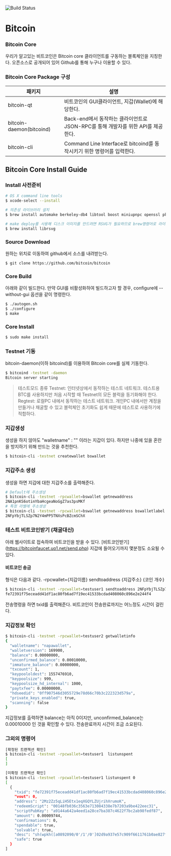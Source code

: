 
![Build Status](https://steemitimages.com/300x200/https://en.bitcoin.it/w/images/en/c/cb/BC_Logotype.png)
# Bitcoin
### Bitcoin Core
우리가 알고있는 비트코인은 Bitcoin core 클라이언트를 구동하는 블록체인을 지칭한다.
오픈소스로 공개되어 있어 Github를 통해 누구나 이용할 수 있다.


### Bitcoin Core Package 구성
| 패키지 | 설명 |
| ------ | ------ |
| bitcoin-qt | 비트코인의 GUI클라이언트, 지갑(Wallet)에 해당한다.|
| bitcoin-daemon(bitcoind) | Back-end에서 동작하는 클라이언트로 JSON-RPC를 통해 개발자를 위한 API를 제공한다. |
| bitcoin-cli | Command Line Interface로 bitcoind를 동작시키기 위한 명령어를 입력한다. |


## Bitcoin Core Install Guide
### Install 사전준비
```sh
# OS X command line tools
$ xcode-select --install
```
```sh
# 의존성 라이브러리 설치
$ brew install automake berkeley-db4 libtool boost miniupnpc openssl pkg-config protobuf python qt libevent
```

```sh
# make deploy를 사용해 디스크 이미지를 만드려면 RSVG가 필요하므로 brew명령어로 라이브러리 설치
$ brew install librsvg
```

### Source Download
원하는 위치로 이동하여 github에서 소스를 내려받는다.
```sh
$ git clone https://github.com/bitcoin/bitcoin
```
### Core Build
아래와 같이 빌드한다.
만약 GUI를 비활성화하여 빌드하고자 할 경우, configure에 --without-gui 옵션을 같이 명령한다.
```sh
$ ./autogen.sh
$ ./configure
$ make
```

### Core Install
```sh
$ sudo make install
```



### Testnet 기동
bitcoin-daemon(이하 bitcoind)를 이용하여 Bitcoin core를 실제 기동한다.
```sh
$ bitcoind -testnet -daemon
Bitcoin server starting
```
> 테스트모드 종류
> Testnet: 인터넷상에서 동작하는 테스트 네트워크. 테스트용 BTC를 사용하지만 처음 시작할 때 Testnet의 모든 블럭을 동기화해야 한다.
> Regtest: 로컬PC 내에서 동작하는 테스트 네트워크. 개인PC 내에서만 계정을 만들거나 채굴할 수 있고 블럭체인 초기화도 쉽게 때문에 테스트로 사용하기에 적합하다.

### 지갑생성
생성을 하지 않아도 "walletname" : "" 이라는 지갑이 있다.
하지만 나중에 있을 혼란을 방지하기 위해 만드는 것을 추천한다.
```sh
$ bitcoin-cli -testnet createwallet bswallet
```

### 지갑주소 생성
생성을 하면 지갑에 대한 지갑주소를 출력해준다.
```sh
# Default에 주소생성
$ bitcoin-cli -testnet -rpcwallet=bswallet getnewaddress
2NA1pnKS6otinYbaHcgeaNoGgZ7as3psMKf
# 특정 라벨에 주소생성
$ bitcoin-cli -testnet -rpcwallet=bswallet getnewaddress bswalletlabel
2NFpYbjTLSZp7N2Y4mPP5TNXsPcBZcmSChX
```

### 테스트 비트코인받기 (채굴대신)
아래 웹사이트로 접속하여 비트코인을 받을 수 있다. [비트코인받기] (https://bitcoinfaucet.uo1.net/send.php)
지갑에 들어오기까지 몇분정도 소요될 수 있다.

#### 비트코인 송금
형식은 다음과 같다.
-rpcwallet={지갑이름} sendtoaddress {지갑주소} {코인 개수}
```sh
$ bitcoin-cli -testnet -rpcwallet=testuser1 sendtoaddress 2NFpYbjTLSZp7N2Y4mPP5TNXsPcBZcmSChX 0.0001
fe72391f75eceadd41df1ac80fb6ad7f19ec41533bcdad408060c896e2e244f4
```
전송명령을 하면 txid를 출력해준다.
비트코인이 전송완료까지는 어느정도 시간이 걸린다.

### 지갑정보 확인
```sh
$ bitcoin-cli -testnet -rpcwallet=testuser2 getwalletinfo
{
  "walletname": "napawallet",
  "walletversion": 169900,
  "balance": 0.00000000,
  "unconfirmed_balance": 0.00010000,
  "immature_balance": 0.00000000,
  "txcount": 1,
  "keypoololdest": 1557476910,
  "keypoolsize": 999,
  "keypoolsize_hd_internal": 1000,
  "paytxfee": 0.00000000,
  "hdseedid": "0ff907546d3055729e78d66c70b3c222323d579a",
  "private_keys_enabled": true,
  "scanning": false
}
```
지갑정보를 출력하면 balance는 아직 0이지만, unconfirmed_balance는 0.00010000 인 것을 확인할 수 있다.
전송완료까지 시간이 조금 소요된다.

### 그외의 명령어
```sh
[확정된 트랜잭션 확인]
$ bitcoin-cli -testnet -rpcwallet=testuser1  listunspent
[
]

[미확정 트랜잭션 확인]
$ bitcoin-cli -testnet -rpcwallet=testuser1 listunspent 0
[
  {
    "txid": "fe72391f75eceadd41df1ac80fb6ad7f19ec41533bcdad408060c896e2e244f4",
    "vout": 0,
    "address": "2Mz2Zz5qLiH5Etx1eqXGQYLZUjrihXrumoK",
    "redeemScript": "00148fb036c3563e713084338e7b7203a9be422eec31",
    "scriptPubKey": "a9144a642a4eed1a28ce7ba387c4622f7bc2ab98fedf87",
    "amount": 0.00009744,
    "confirmations": 0,
    "spendable": true,
    "solvable": true,
    "desc": "sh(wpkh([a0892090/0'/1'/0']02d9a937e57c909f6611761b0ae827f9d6eaf2894675d17aceb0fecd8e3eca8a98))#4x9kz08n",
    "safe": true
  }
]
```



